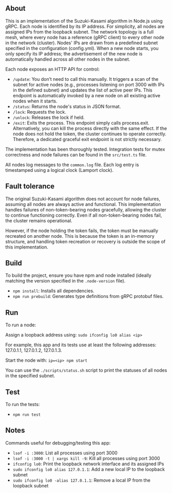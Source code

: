## About

This is an implementation of the Suzuki-Kasami algorithm in Node.js using gRPC. Each node is identified by its IP address. For simplicity, all nodes are assigned IPs from the loopback subnet. The network topology is a full mesh, where every node has a reference (gRPC client) to every other node in the network (cluster). Nodes' IPs are drawn from a predefined subnet specified in the configuration (config.yml). When a new node starts, you only specify its IP address; the advertisement of the new node is automatically handled across all other nodes in the subnet.

Each node exposes an HTTP API for control:

- `/update`: You don’t need to call this manually. It triggers a scan of the subnet for active nodes (e.g., processes listening on port 3000 with IPs in the defined subnet) and updates the list of active peer IPs. This endpoint is automatically invoked by a new node on all existing active nodes when it starts.
- `/status`: Returns the node's status in JSON format.
- `/lock`: Requests the lock.
- `/unlock`: Releases the lock if held.
- `/exit`: Exits the process. This endpoint simply calls process.exit. Alternatively, you can kill the process directly with the same effect. If the node does not hold the token, the cluster continues to operate correctly. Therefore, a dedicated graceful exit endpoint is not strictly necessary.

The implementation has been thoroughly tested. Integration tests for mutex correctness and node failures can be found in the `src/test.ts` file.

All nodes log messages to the `common.log` file. Each log entry is timestamped using a logical clock (Lamport clock).

## Fault tolerance

The original Suzuki-Kasami algorithm does not account for node failures, assuming all nodes are always active and functional. This implementation handles failures of non-token-bearing nodes gracefully, allowing the cluster to continue functioning correctly. Even if all non-token-bearing nodes fail, the cluster remains operational.

However, if the node holding the token fails, the token must be manually recreated on another node. This is because the token is an in-memory structure, and handling token recreation or recovery is outside the scope of this implementation.

## Build

To build the project, ensure you have npm and node installed (ideally matching the version specified in the `.node-version` file).

- `npm install`: Installs all dependencies.
- `npm run prebuild`: Generates type definitions from gRPC protobuf files.

## Run

To run a node:

Assign a loopback address using:
`sudo ifconfig lo0 alias <ip>`

For example, this app and its tests use at least the following addresses: 127.0.1.1, 127.0.1.2, 127.0.1.3.

Start the node with:
`ip=<ip> npm start`

You can use the `./scripts/status.sh` script to print the statuses of all nodes in the specified subnet.

## Test

To run the tests:

- `npm run test`

## Notes

Commands useful for debugging/testing this app:

- `lsof -i :3000`: List all processes using port 3000
- `lsof -i :3000 -t | xargs kill -9`: Kill all processes using port 3000
- `ifconfig lo0`: Print the loopback network interface and its assigned IPs
- `sudo ifconfig lo0 alias 127.0.1.1`: Add a new local IP to the loopback subnet
- `sudo ifconfig lo0 -alias 127.0.1.1`: Remove a local IP from the loopback subnet
